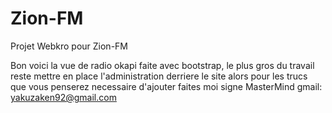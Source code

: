 # Zion-FM
Projet Webkro pour Zion-FM

Bon voici la vue de radio okapi faite avec bootstrap, le plus gros du travail reste mettre en place
l'administration derriere le site alors pour les trucs que vous penserez necessaire d'ajouter faites moi signe MasterMind gmail: yakuzaken92@gmail.com